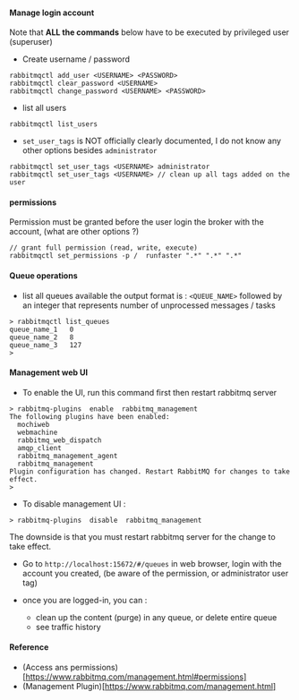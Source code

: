 #### Manage login account

Note that **ALL the commands** below have to be executed by privileged user (superuser)

* Create username / password
```
rabbitmqctl add_user <USERNAME> <PASSWORD>
rabbitmqctl clear_password <USERNAME>
rabbitmqctl change_password <USERNAME> <PASSWORD>
```

* list all users
```
rabbitmqctl list_users
```


* `set_user_tags` is NOT officially clearly documented, I do not know any other options besides `administrator`

```
rabbitmqctl set_user_tags <USERNAME> administrator
rabbitmqctl set_user_tags <USERNAME> // clean up all tags added on the user
```

#### permissions

Permission must be granted before the user login the broker with the account,
 (what are other options ?)

```
// grant full permission (read, write, execute)
rabbitmqctl set_permissions -p /  runfaster ".*" ".*" ".*"
```

#### Queue operations

* list all queues available
the output format is : `<QUEUE_NAME>` followed by an integer that represents number of unprocessed messages / tasks

```
> rabbitmqctl list_queues
queue_name_1   0
queue_name_2   8
queue_name_3   127
>
```


#### Management web UI

* To enable the UI, run this command first then restart rabbitmq server
```
> rabbitmq-plugins  enable  rabbitmq_management
The following plugins have been enabled:
  mochiweb
  webmachine
  rabbitmq_web_dispatch
  amqp_client
  rabbitmq_management_agent
  rabbitmq_management
Plugin configuration has changed. Restart RabbitMQ for changes to take effect.
>
```
* To disable management UI :
```
> rabbitmq-plugins  disable  rabbitmq_management
```

The downside is that you must restart rabbitmq server for the change to take effect.


* Go to `http://localhost:15672/#/queues` in web browser, login with the account you created, (be aware of the permission, or administrator user tag)

* once you are logged-in, you can :
  * clean up the content  (purge) in any queue, or delete entire queue
  * see traffic history



#### Reference 

* (Access ans permissions)[https://www.rabbitmq.com/management.html#permissions]
* (Management Plugin)[https://www.rabbitmq.com/management.html]


